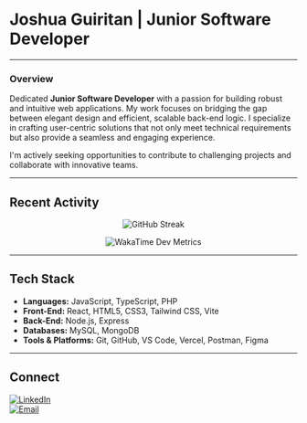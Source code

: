 # Joshua Guiritan | Junior Software Developer

---

### **Overview**
Dedicated **Junior Software Developer** with a passion for building robust and intuitive web applications. My work focuses on bridging the gap between elegant design and efficient, scalable back-end logic. I specialize in crafting user-centric solutions that not only meet technical requirements but also provide a seamless and engaging experience.

I'm actively seeking opportunities to contribute to challenging projects and collaborate with innovative teams.

---

## **Recent Activity**

<div align="center">
  
![GitHub Streak](https://github-readme-streak-stats.herokuapp.com/?user=joshuaguiritan&theme=tokyonight&hide_border=true)

![WakaTime Dev Metrics](https://github-readme-stats.vercel.app/api/wakatime?username=joshuaguiritan&theme=tokyonight&hide_border=true&layout=compact)

</div>

---

## **Tech Stack**
- **Languages:** JavaScript, TypeScript, PHP
- **Front-End:** React, HTML5, CSS3, Tailwind CSS, Vite
- **Back-End:** Node.js, Express
- **Databases:** MySQL, MongoDB
- **Tools & Platforms:** Git, GitHub, VS Code, Vercel, Postman, Figma

---

## **Connect**

[![LinkedIn](https://img.shields.io/badge/LinkedIn-0077B5?logo=linkedin&logoColor=white&style=for-the-badge)](https://www.linkedin.com/in/joshua-guiritan-127227377/)  
[![Email](https://img.shields.io/badge/Email-D14836?logo=gmail&logoColor=white&style=for-the-badge)](mailto:joshuaguiritan05@gmail.com)
